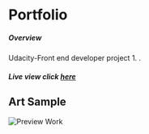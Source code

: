 # Portfolio

##### Overview
Udacity-Front end developer project 1.
.


#####  Live view **click** [here](http://mbuguaellen.github.io/)

## Art Sample

![Preview Work](african.png)

